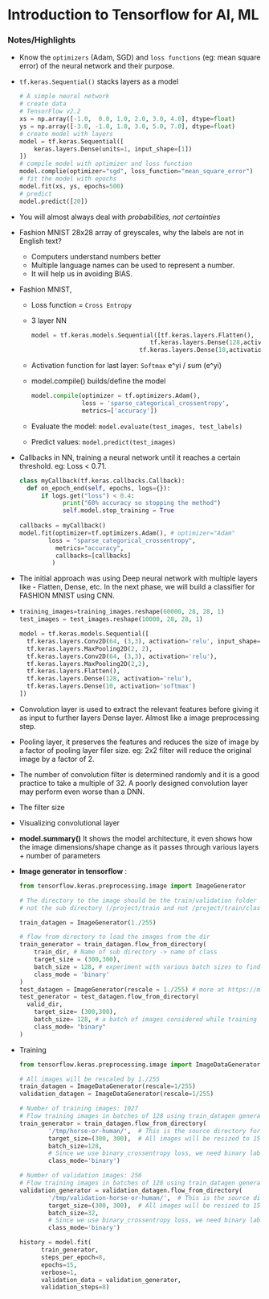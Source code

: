 # Introduction to Tensorflow for AI, ML



### Notes/Highlights

- Know the `optimizers` (Adam, SGD) and `loss functions` (eg: mean square error) of the neural network and their purpose. 

- `tf.keras.Sequential()` stacks layers as a model

  ```python
  # A simple neural network
  # create data
  # TensorFlow v2.2
  xs = np.array([-1.0,  0.0, 1.0, 2.0, 3.0, 4.0], dtype=float)
  ys = np.array([-3.0, -1.0, 1.0, 3.0, 5.0, 7.0], dtype=float)
  # create model with layers
  model = tf.keras.Sequential([
      keras.layers.Dense(units=1, input_shape=[1])
  ])
  # compile model with optimizer and loss function
  model.complie(optimizer="sgd", loss_function="mean_square_error")
  # fit the model with epochs
  model.fit(xs, ys, epochs=500)
  # predict
  model.predict([20])
  ```

- You will almost always deal with *probabilities, not certainties*

- Fashion MNIST 28x28 array of greyscales, why the labels are not in English text?

  - Computers understand numbers better
  - Multiple language names can be used to represent a number.
  - It will help us in avoiding BIAS.

- Fashion MNIST,

  - Loss function = `Cross Entropy`

  - 3 layer NN 

    ```python
    model = tf.keras.models.Sequential([tf.keras.layers.Flatten(), 
                                     tf.keras.layers.Dense(128,activation=tf.nn.relu), 
                                  tf.keras.layers.Dense(10,activation=tf.nn.softmax)])
    ```

  - Activation function for last layer: `Softmax` e^yi / sum (e^yi)

  - model.compile() builds/define the model

    ```python
    model.compile(optimizer = tf.optimizers.Adam(),
                  loss = 'sparse_categorical_crossentropy',
                  metrics=['accuracy'])
    ```

  - Evaluate the model: `model.evaluate(test_images, test_labels)`

  - Predict values: `model.predict(test_images)`

- Callbacks in NN, training a neural network until it reaches a certain threshold. eg: Loss < 0.71.

  ```python
  class myCallback(tf.keras.callbacks.Callback):
  	def on_epoch_end(self, epochs, logs={}):
  		if logs.get("loss") < 0.4:
              print("60% accuracy so stopping the method")
              self.model.stop_training = True
   
  callbacks = myCallback()
  model.fit(optimizer=tf.optimizers.Adam(), # optimizer="Adam"
  		  loss = "sparse_categorical_crossentropy",
            metrics="accuracy",
            callbacks=[callbacks]
           )
  ```

- The initial approach was using Deep neural network with multiple layers like - Flatten, Dense, etc. In the next phase, we will build a classifier for FASHION MNIST using CNN.

- ```python
  training_images=training_images.reshape(60000, 28, 28, 1)
  test_images = test_images.reshape(10000, 28, 28, 1)
  
  model = tf.keras.models.Sequential([
    tf.keras.layers.Conv2D(64, (3,3), activation='relu', input_shape=(28, 28, 1)),
    tf.keras.layers.MaxPooling2D(2, 2),
    tf.keras.layers.Conv2D(64, (3,3), activation='relu'),
    tf.keras.layers.MaxPooling2D(2,2),
    tf.keras.layers.Flatten(),
    tf.keras.layers.Dense(128, activation='relu'),
    tf.keras.layers.Dense(10, activation='softmax')
  ])
  ```

- Convolution layer is used to extract the relevant features before giving it as input to further layers Dense layer. Almost like a image preprocessing step.

- Pooling layer, it preserves the features and reduces the size of image by a factor of pooling layer filer size. eg: 2x2 filter will reduce the original image by a factor of 2.

- The number of convolution filter is determined randomly and it is a good practice to take a multiple of 32. A poorly designed convolution layer may perform even worse than  a DNN.

- The filter size

- Visualizing convolutional layer

- **model.summary()** It shows the model architecture, it even shows how the image dimensions/shape change as it passes through various layers + number of parameters

- **Image generator in tensorflow** :

  ```python
  from tensorflow.keras.preprocessing.image import ImageGenerator
  
  # The directory to the image should be the train/validation folder containing classes 
  # not the sub directory (/project/train and not /project/train/class1)
  
  train_datagen = ImageGenerator(1./255)
  
  # flow from directory to load the images from the dir
  train_generator = train_datagen.flow_from_directory(
      train_dir, # Name of sub directory -> name of class
      target_size = (300,300),
      batch_size = 128, # experiment with various batch sizes to find the imapact of performance
      class_mode = 'binary'
  )
  test_datagen = ImageGenerator(rescale = 1./255) # more at https://machinelearningmastery.com/how-to-normalize-center-and-standardize-images-with-the-imagedatagenerator-in-keras/
  test_generator = test_datagen.flow_from_directory(
  	valid_dir,
      target_size= (300,300),
      batch_size= 128, # a batch of images considered while training
      class_mode= "binary"
  )
  ```

- Training

  ```python
  from tensorflow.keras.preprocessing.image import ImageDataGenerator
  
  # All images will be rescaled by 1./255
  train_datagen = ImageDataGenerator(rescale=1/255)
  validation_datagen = ImageDataGenerator(rescale=1/255)
  
  # Number of training images: 1027
  # Flow training images in batches of 128 using train_datagen generator
  train_generator = train_datagen.flow_from_directory(
          '/tmp/horse-or-human/',  # This is the source directory for training images
          target_size=(300, 300),  # All images will be resized to 150x150
          batch_size=128,
          # Since we use binary_crossentropy loss, we need binary labels
          class_mode='binary')
  
  # Number of validation images: 256
  # Flow training images in batches of 128 using train_datagen generator
  validation_generator = validation_datagen.flow_from_directory(
          '/tmp/validation-horse-or-human/',  # This is the source directory for training images
          target_size=(300, 300),  # All images will be resized to 150x150
          batch_size=32,
          # Since we use binary_crossentropy loss, we need binary labels
          class_mode='binary')
  
  history = model.fit(
        train_generator,
        steps_per_epoch=8,  
        epochs=15,
        verbose=1,
        validation_data = validation_generator,
        validation_steps=8)
  ```
